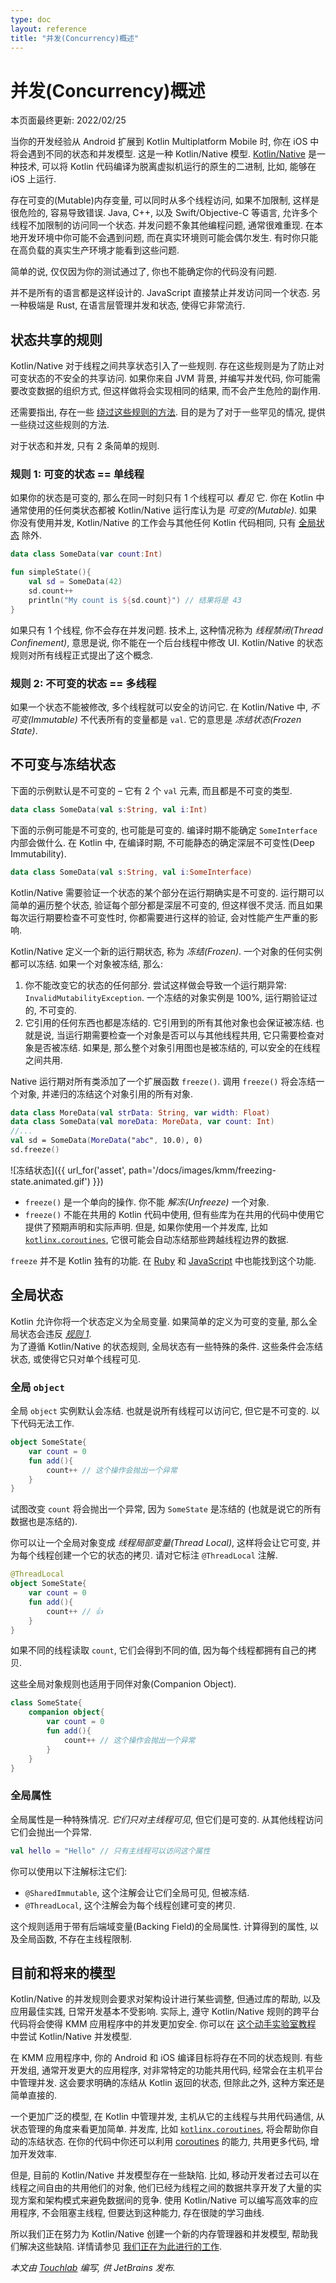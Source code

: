 ```yaml
---
type: doc
layout: reference
title: "并发(Concurrency)概述"
---
```


# 并发(Concurrency)概述

本页面最终更新: 2022/02/25

当你的开发经验从 Android 扩展到 Kotlin Multiplatform Mobile 时, 你在 iOS 中将会遇到不同的状态和并发模型.
这是一种 Kotlin/Native 模型.
[Kotlin/Native](../native/native-overview.html) 是一种技术, 可以将 Kotlin 代码编译为脱离虚拟机运行的原生的二进制, 比如, 能够在 iOS 上运行. 

存在可变的(Mutable)内存变量, 可以同时从多个线程访问, 如果不加限制, 这样是很危险的, 容易导致错误. 
Java, C++, 以及 Swift/Objective-C 等语言, 允许多个线程不加限制的访问同一个状态.
并发问题不象其他编程问题, 通常很难重现. 在本地开发环境中你可能不会遇到问题, 而在真实环境则可能会偶尔发生. 
有时你只能在高负载的真实生产环境才能看到这些问题.

简单的说, 仅仅因为你的测试通过了, 你也不能确定你的代码没有问题.

并不是所有的语言都是这样设计的. JavaScript 直接禁止并发访问同一个状态.
另一种极端是 Rust, 在语言层管理并发和状态, 使得它非常流行. 

## 状态共享的规则 

Kotlin/Native 对于线程之间共享状态引入了一些规则. 存在这些规则是为了防止对可变状态的不安全的共享访问.
如果你来自 JVM 背景, 并编写并发代码, 你可能需要改变数据的组织方式, 但这样做将会实现相同的结果, 而不会产生危险的副作用.

还需要指出, 存在一些 [绕过这些规则的方法](kmm-concurrent-mutability.html). 
目的是为了对于一些罕见的情况, 提供一些绕过这些规则的方法.

对于状态和并发, 只有 2 条简单的规则.

### 规则 1: 可变的状态 == 单线程

如果你的状态是可变的, 那么在同一时刻只有 1 个线程可以 _看见_ 它.
你在 Kotlin 中通常使用的任何类状态都被 Kotlin/Native 运行库认为是 _可变的(Mutable)_.
如果你没有使用并发, Kotlin/Native 的工作会与其他任何 Kotlin 代码相同, 只有 [全局状态](#global-state) 除外.

```kotlin
data class SomeData(var count:Int)

fun simpleState(){
    val sd = SomeData(42)
    sd.count++
    println("My count is ${sd.count}") // 结果将是 43
}
```

如果只有 1 个线程, 你不会存在并发问题.
技术上, 这种情况称为 _线程禁闭(Thread Confinement)_, 意思是说, 你不能在一个后台线程中修改 UI.
Kotlin/Native 的状态规则对所有线程正式提出了这个概念.

### 规则 2: 不可变的状态 == 多线程

如果一个状态不能被修改, 多个线程就可以安全的访问它.
在 Kotlin/Native 中, _不可变(Immutable)_ 不代表所有的变量都是 `val`. 它的意思是 _冻结状态(Frozen State)_.

## 不可变与冻结状态

下面的示例默认是不可变的 – 它有 2 个 `val` 元素, 而且都是不可变的类型.

```kotlin
data class SomeData(val s:String, val i:Int)
```

下面的示例可能是不可变的, 也可能是可变的. 编译时期不能确定 `SomeInterface` 内部会做什么.
在 Kotlin 中, 在编译时期, 不可能静态的确定深层不可变性(Deep Immutability).

```kotlin
data class SomeData(val s:String, val i:SomeInterface)
```

Kotlin/Native 需要验证一个状态的某个部分在运行期确实是不可变的. 运行期可以简单的遍历整个状态, 验证每个部分都是深层不可变的, 但这样很不灵活.
而且如果每次运行期要检查不可变性时, 你都需要进行这样的验证, 会对性能产生严重的影响.

Kotlin/Native 定义一个新的运行期状态, 称为 _冻结(Frozen)_. 一个对象的任何实例都可以冻结. 如果一个对象被冻结, 那么:

1. 你不能改变它的状态的任何部分. 尝试这样做会导致一个运行期异常: `InvalidMutabilityException`.
   一个冻结的对象实例是 100%, 运行期验证过的, 不可变的.
2. 它引用的任何东西也都是冻结的. 它引用到的所有其他对象也会保证被冻结.
   也就是说, 当运行期需要检查一个对象是否可以与其他线程共用, 它只需要检查对象是否被冻结.
   如果是, 那么整个对象引用图也是被冻结的, 可以安全的在线程之间共用.

Native 运行期对所有类添加了一个扩展函数 `freeze()`. 调用 `freeze()` 将会冻结一个对象, 并递归的冻结这个对象引用的所有对象.

```kotlin
data class MoreData(val strData: String, var width: Float)
data class SomeData(val moreData: MoreData, var count: Int)
//...
val sd = SomeData(MoreData("abc", 10.0), 0)
sd.freeze()
```

![冻结状态]({{ url_for('asset', path='/docs/images/kmm/freezing-state.animated.gif') }})

* `freeze()` 是一个单向的操作. 你不能 _解冻(Unfreeze)_ 一个对象.
* `freeze()` 不能在共用的 Kotlin 代码中使用, 但有些库为在共用的代码中使用它提供了预期声明和实际声明.
  但是, 如果你使用一个并发库, 比如 [`kotlinx.coroutines`](https://github.com/Kotlin/kotlinx.coroutines),
  它很可能会自动冻结那些跨越线程边界的数据. 

`freeze` 并不是 Kotlin 独有的功能.
在 [Ruby](https://www.honeybadger.io/blog/when-to-use-freeze-and-frozen-in-ruby/)
和 [JavaScript](https://developer.mozilla.org/en-US/docs/Web/JavaScript/Reference/Global_Objects/Object/freeze)
中也能找到这个功能.

## 全局状态

Kotlin 允许你将一个状态定义为全局变量. 如果简单的定义为可变的变量, 那么全局状态会违反 [_规则 1_](#rule-1-mutable-state-1-thread).  
为了遵循 Kotlin/Native 的状态规则, 全局状态有一些特殊的条件. 
这些条件会冻结状态, 或使得它只对单个线程可见.

### 全局 `object`

全局 `object` 实例默认会冻结. 也就是说所有线程可以访问它, 但它是不可变的. 以下代码无法工作.

```kotlin
object SomeState{
    var count = 0
    fun add(){
        count++ // 这个操作会抛出一个异常
    }
}
```

试图改变 `count` 将会抛出一个异常, 因为 `SomeState` 是冻结的 (也就是说它的所有数据也是冻结的).

你可以让一个全局对象变成 _线程局部变量(Thread Local)_, 这样将会让它可变, 并为每个线程创建一个它的状态的拷贝. 
请对它标注 `@ThreadLocal` 注解.

```kotlin
@ThreadLocal
object SomeState{
    var count = 0
    fun add(){
        count++ // 👍
    }
}
```

如果不同的线程读取 `count`, 它们会得到不同的值, 因为每个线程都拥有自己的拷贝.

这些全局对象规则也适用于同伴对象(Companion Object).

```kotlin
class SomeState{
    companion object{
        var count = 0
        fun add(){
            count++ // 这个操作会抛出一个异常
        }
    }
}
```

### 全局属性

全局属性是一种特殊情况. *它们只对主线程可见*, 但它们是可变的.
从其他线程访问它们会抛出一个异常.

```kotlin
val hello = "Hello" // 只有主线程可以访问这个属性
```

你可以使用以下注解标注它们:

* `@SharedImmutable`, 这个注解会让它们全局可见, 但被冻结.
* `@ThreadLocal`, 这个注解会为每个线程创建可变的拷贝.

这个规则适用于带有后端域变量(Backing Field)的全局属性. 计算得到的属性, 以及全局函数, 不存在主线程限制.

## 目前和将来的模型

Kotlin/Native 的并发规则会要求对架构设计进行某些调整, 但通过库的帮助, 以及应用最佳实践, 日常开发基本不受影响.
实际上, 遵守 Kotlin/Native 规则的跨平台代码将会使得 KMM 应用程序中的并发更加安全.
你可以在 [这个动手实验室教程](https://play.kotlinlang.org/hands-on/Kotlin%20Native%20Concurrency/) 中尝试 Kotlin/Native 并发模型.

在 KMM 应用程序中, 你的 Android 和 iOS 编译目标将存在不同的状态规则.
有些开发组, 通常开发更大的应用程序, 对非常特定的功能共用代码, 经常会在主机平台中管理并发. 
这会要求明确的冻结从 Kotlin 返回的状态, 但除此之外, 这种方案还是简单直接的. 

一个更加广泛的模型, 在 Kotlin 中管理并发, 主机从它的主线程与共用代码通信, 从状态管理的角度来看更加简单.
并发库, 比如 [`kotlinx.coroutines`](https://github.com/Kotlin/kotlinx.coroutines),
将会帮助你自动的冻结状态. 在你的代码中你还可以利用 [coroutines](coroutines-overview.html) 的能力,
共用更多代码, 增加开发效率.

但是, 目前的 Kotlin/Native 并发模型存在一些缺陷. 比如, 移动开发者过去可以在线程之间自由的共用他们的对象,
他们已经为线程之间的数据共享开发了大量的实现方案和架构模式来避免数据间的竞争.
使用 Kotlin/Native 可以编写高效率的应用程序, 不会阻塞主线程, 但要达到这种能力, 存在很陡的学习曲线.

所以我们正在努力为 Kotlin/Native 创建一个新的内存管理器和并发模型, 帮助我们解决这些缺陷.
详情请参见 [我们正在为此进行的工作](https://blog.jetbrains.com/kotlin/2020/07/kotlin-native-memory-management-roadmap/).

_本文由 [Touchlab](https://touchlab.co/) 编写, 供 JetBrains 发布._
